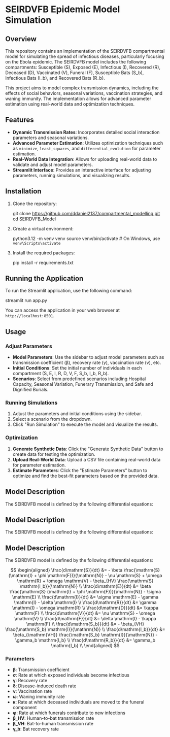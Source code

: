 
# SEIRDVFB Epidemic Model Simulation

## Overview

This repository contains an implementation of the SEIRDVFB compartmental model for simulating the spread of infectious diseases, particularly focusing on the Ebola epidemic. The SEIRDVFB model includes the following compartments: Susceptible (S), Exposed (E), Infectious (I), Recovered (R), Deceased (D), Vaccinated (V), Funeral (F), Susceptible Bats (S_b), Infectious Bats (I_b), and Recovered Bats (R_b).

This project aims to model complex transmission dynamics, including the effects of social behaviors, seasonal variations, vaccination strategies, and waning immunity. The implementation allows for advanced parameter estimation using real-world data and optimization techniques.

## Features

- **Dynamic Transmission Rates**: Incorporates detailed social interaction parameters and seasonal variations.
- **Advanced Parameter Estimation**: Utilizes optimization techniques such as `minimize`, `least_squares`, and `differential_evolution` for parameter estimation.
- **Real-World Data Integration**: Allows for uploading real-world data to validate and adjust model parameters.
- **Streamlit Interface**: Provides an interactive interface for adjusting parameters, running simulations, and visualizing results.

## Installation

1. Clone the repository:

   git clone https://github.com/ddaniel2137/compartmental_modelling.git
   cd SEIRDVFB_Model

2. Create a virtual environment:

   python3.12 -m venv venv
   source venv/bin/activate # On Windows, use `venv\Scripts\activate`

3. Install the required packages:

   pip install -r requirements.txt

## Running the Application

To run the Streamlit application, use the following command:

streamlit run app.py

You can access the application in your web browser at `http://localhost:8501`.

## Usage

### Adjust Parameters

- **Model Parameters**: Use the sidebar to adjust model parameters such as transmission coefficient (β), recovery rate (γ), vaccination rate (ν), etc.
- **Initial Conditions**: Set the initial number of individuals in each compartment (S, E, I, R, D, V, F, S_b, I_b, R_b).
- **Scenarios**: Select from predefined scenarios including Hospital Capacity, Seasonal Variation, Funerary Transmission, and Safe and Dignified Burials.

### Running Simulations

1. Adjust the parameters and initial conditions using the sidebar.
2. Select a scenario from the dropdown.
3. Click "Run Simulation" to execute the model and visualize the results.

### Optimization

1. **Generate Synthetic Data**: Click the "Generate Synthetic Data" button to create data for testing the optimization.
2. **Upload Real-World Data**: Upload a CSV file containing real-world data for parameter estimation.
3. **Estimate Parameters**: Click the "Estimate Parameters" button to optimize and find the best-fit parameters based on the provided data.

## Model Description

The SEIRDVFB model is defined by the following differential equations:

## Model Description

The SEIRDVFB model is defined by the following differential equations:

## Model Description

The SEIRDVFB model is defined by the following differential equations:

$$
\begin{aligned}
\frac{d\mathrm{S}}{dt} &= - \beta \frac{\mathrm{S} (\mathrm{I} + \phi \mathrm{F})}{\mathrm{N}} - \nu \mathrm{S} + \omega \mathrm{R} + \omega \mathrm{V} - \beta_{HV} \frac{\mathrm{S} \mathrm{I_b}}{\mathrm{N}} \\
\frac{d\mathrm{E}}{dt} &= \beta \frac{\mathrm{S} (\mathrm{I} + \phi \mathrm{F})}{\mathrm{N}} - \sigma \mathrm{E} \\
\frac{d\mathrm{I}}{dt} &= \sigma \mathrm{E} - \gamma \mathrm{I} - \delta \mathrm{I} \\
\frac{d\mathrm{R}}{dt} &= \gamma \mathrm{I} - \omega \mathrm{R} \\
\frac{d\mathrm{D}}{dt} &= \kappa \mathrm{F} \\
\frac{d\mathrm{V}}{dt} &= \nu \mathrm{S} - \omega \mathrm{V} \\
\frac{d\mathrm{F}}{dt} &= \delta \mathrm{I} - \kappa \mathrm{F} \\
\frac{d\mathrm{S_b}}{dt} &= - \beta_{VH} \frac{\mathrm{S_b} \mathrm{I}}{\mathrm{N}} \\
\frac{d\mathrm{I_b}}{dt} &= \beta_{\mathrm{VH}} \frac{\mathrm{S_b} \mathrm{I}}{\mathrm{N}} - \gamma_b \mathrm{I_b} \\
\frac{d\mathrm{R_b}}{dt} &= \gamma_b \mathrm{I_b} \\
\end{aligned}
$$

### Parameters

- **β**: Transmission coefficient
- **σ**: Rate at which exposed individuals become infectious
- **γ**: Recovery rate
- **δ**: Disease-induced death rate
- **ν**: Vaccination rate
- **ω**: Waning immunity rate
- **κ**: Rate at which deceased individuals are moved to the funeral component
- **φ**: Rate at which funerals contribute to new infections
- **β_HV**: Human-to-bat transmission rate
- **β_VH**: Bat-to-human transmission rate
- **γ_b**: Bat recovery rate
